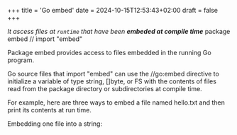 +++
title = 'Go embed'
date = 2024-10-15T12:53:43+02:00
draft = false
+++

*It ascess files at  `runtime` that have been **embeded at compile time***
package embed // import "embed"

Package embed provides access to files embedded in the running Go program.

Go source files that import "embed" can use the //go:embed directive to
initialize a variable of type string, []byte, or FS with the contents of files
read from the package directory or subdirectories at compile time.

For example, here are three ways to embed a file named hello.txt and then print
its contents at run time.

Embedding one file into a string:

